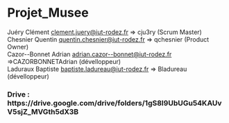 # Projet_Musee
Juéry Clément clement.juery@iut-rodez.fr => cju3ry (Scrum Master) <br>
Chesnier Quentin quentin.chesnier@iut-rodez.fr => qchesnier (Product Owner) <br>
Cazor--Bonnet Adrian adrian.cazor--bonnet@iut-rodez.fr =>CAZORBONNETAdrian (dévelloppeur)<br>
Laduraux Baptiste baptiste.ladureau@iut-rodez.fr => Bladureau (dévelloppeur) <br>
<h3>Drive : https://drive.google.com/drive/folders/1gS8l9UbUGu54KAUvV5sjZ_MVGth5dX3B</h3>
